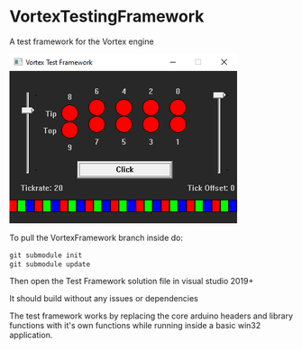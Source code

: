 # VortexTestingFramework
A test framework for the Vortex engine

![Screenshot](Screenshot.png?raw=true "Screenshot")

To pull the VortexFramework branch inside do:
```
git submodule init
git submodule update
```

Then open the Test Framework solution file in visual studio 2019+

It should build without any issues or dependencies

The test framework works by replacing the core arduino headers and 
library functions with it's own functions while running inside a basic 
win32 application.
